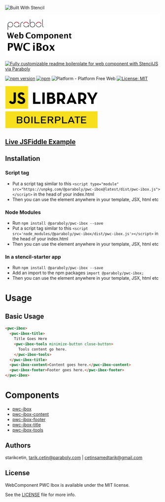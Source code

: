 ![Built With Stencil](https://img.shields.io/badge/-Built%20With%20Stencil-16161d.svg?logo=data%3Aimage%2Fsvg%2Bxml%3Bbase64%2CPD94bWwgdmVyc2lvbj0iMS4wIiBlbmNvZGluZz0idXRmLTgiPz4KPCEtLSBHZW5lcmF0b3I6IEFkb2JlIElsbHVzdHJhdG9yIDE5LjIuMSwgU1ZHIEV4cG9ydCBQbHVnLUluIC4gU1ZHIFZlcnNpb246IDYuMDAgQnVpbGQgMCkgIC0tPgo8c3ZnIHZlcnNpb249IjEuMSIgaWQ9IkxheWVyXzEiIHhtbG5zPSJodHRwOi8vd3d3LnczLm9yZy8yMDAwL3N2ZyIgeG1sbnM6eGxpbms9Imh0dHA6Ly93d3cudzMub3JnLzE5OTkveGxpbmsiIHg9IjBweCIgeT0iMHB4IgoJIHZpZXdCb3g9IjAgMCA1MTIgNTEyIiBzdHlsZT0iZW5hYmxlLWJhY2tncm91bmQ6bmV3IDAgMCA1MTIgNTEyOyIgeG1sOnNwYWNlPSJwcmVzZXJ2ZSI%2BCjxzdHlsZSB0eXBlPSJ0ZXh0L2NzcyI%2BCgkuc3Qwe2ZpbGw6I0ZGRkZGRjt9Cjwvc3R5bGU%2BCjxwYXRoIGNsYXNzPSJzdDAiIGQ9Ik00MjQuNywzNzMuOWMwLDM3LjYtNTUuMSw2OC42LTkyLjcsNjguNkgxODAuNGMtMzcuOSwwLTkyLjctMzAuNy05Mi43LTY4LjZ2LTMuNmgzMzYuOVYzNzMuOXoiLz4KPHBhdGggY2xhc3M9InN0MCIgZD0iTTQyNC43LDI5Mi4xSDE4MC40Yy0zNy42LDAtOTIuNy0zMS05Mi43LTY4LjZ2LTMuNkgzMzJjMzcuNiwwLDkyLjcsMzEsOTIuNyw2OC42VjI5Mi4xeiIvPgo8cGF0aCBjbGFzcz0ic3QwIiBkPSJNNDI0LjcsMTQxLjdIODcuN3YtMy42YzAtMzcuNiw1NC44LTY4LjYsOTIuNy02OC42SDMzMmMzNy45LDAsOTIuNywzMC43LDkyLjcsNjguNlYxNDEuN3oiLz4KPC9zdmc%2BCg%3D%3D&colorA=16161d&style=for-the-badge)

![WebComponent PWC README Boilerplate](https://raw.githubusercontent.com/paraboly/pwc-ibox/repository-resources/logo.png)

[![Fully customizable readme boilerplate for web component with StencilJS via Paraboly](https://img.shields.io/badge/-Fully%20customizable%20readme%20boilerplate%20for%20web%20component%20with%20StencilJS%20via%20Paraboly-lightgrey?style=for-the-badge)](https://github.com/Paraboly/pwc-ibox)

[![npm version](https://img.shields.io/npm/v/@paraboly/pwc-ibox.svg?style=for-the-badge)](https://www.npmjs.com/package/@paraboly/pwc-ibox)
[![npm](https://img.shields.io/npm/dt/@paraboly/pwc-ibox.svg?style=for-the-badge)](https://www.npmjs.com/package/@paraboly/pwc-ibox)
![Platform - Platform Free Web](https://img.shields.io/badge/-Web%20%7C%20Platform%20Free-blue?style=for-the-badge)
[![License: MIT](https://img.shields.io/badge/License-MIT-green.svg?style=for-the-badge)](https://opensource.org/licenses/MIT)

![WebComponent PWC Animated Checkbox](https://raw.githubusercontent.com/paraboly/pwc-ibox/repository-resources/Screenshots/JSLibraryBoilerplate.png)

## [Live JSFiddle Example](https://jsfiddle.net/starikcetin/tjh6y15o/)

## Installation

### Script tag

- Put a script tag similar to this `<script	type="module" src="https://unpkg.com/@paraboly/pwc-ibox@latest/dist/pwc-ibox.js"></script>` in the head of your index.html
- Then you can use the element anywhere in your template, JSX, html etc

### Node Modules
- Run `npm install @paraboly/pwc-ibox --save`
- Put a script tag similar to this `<script src='node_modules/@paraboly/pwc-ibox/dist/pwc-ibox.js'></script>` in the head of your index.html
- Then you can use the element anywhere in your template, JSX, html etc

### In a stencil-starter app
- Run `npm install @paraboly/pwc-ibox --save`
- Add an import to the npm packages `import @paraboly/pwc-ibox;`
- Then you can use the element anywhere in your template, JSX, html etc


# Usage

## Basic Usage

```html
<pwc-ibox>
  <pwc-ibox-title>
    Title Goes Here
    <pwc-ibox-tools minimize-button close-button>
      Tools content go here.
    </pwc-ibox-tools>
  </pwc-ibox-title>
  <pwc-ibox-content>Content goes here.</pwc-ibox-content>
  <pwc-ibox-footer>Footer goes here.</pwc-ibox-footer>
</pwc-ibox>
```

# Components

* [pwc-ibox](src/components/pwc-ibox)
* [pwc-ibox-content](src/components/pwc-ibox-content)
* [pwc-ibox-footer](src/components/pwc-ibox-footer)
* [pwc-ibox-title](src/components/pwc-ibox-title)
* [pwc-ibox-tools](src/components/pwc-ibox-tools)


## Authors

starikcetin, tarik.cetin@paraboly.com | cetinsamedtarik@gmail.com

## License

WebComponent PWC Ibox is available under the MIT license. 

See the [LICENSE](/LICENCE) file for more info.
